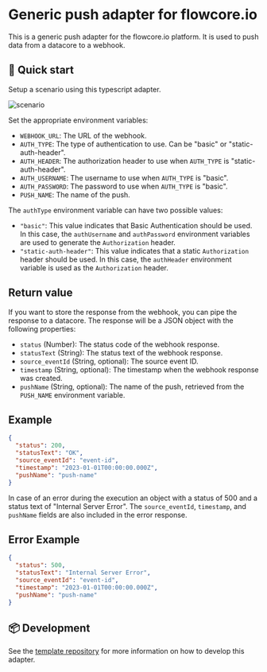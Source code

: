 # Generic push adapter for flowcore.io

This is a generic push adapter for the flowcore.io platform. It is used to push data from a datacore to a webhook.

## 📝 Quick start

Setup a scenario using this typescript adapter.

![scenario](https://github.com/argilzar/flowcore-generic-push/assets/60230/aa17b8f9-7b91-4f75-91af-ce00073f0a61)


Set the appropriate environment variables:

- `WEBHOOK_URL`: The URL of the webhook.
- `AUTH_TYPE`: The type of authentication to use. Can be "basic" or "static-auth-header".
- `AUTH_HEADER`: The authorization header to use when `AUTH_TYPE` is "static-auth-header".
- `AUTH_USERNAME`: The username to use when `AUTH_TYPE` is "basic".
- `AUTH_PASSWORD`: The password to use when `AUTH_TYPE` is "basic".
- `PUSH_NAME`: The name of the push.

The `authType` environment variable can have two possible values:

- `"basic"`: This value indicates that Basic Authentication should be used. In this case, the `authUsername` and `authPassword` environment variables are used to generate the `Authorization` header.
- `"static-auth-header"`: This value indicates that a static `Authorization` header should be used. In this case, the `authHeader` environment variable is used as the `Authorization` header.

## Return value

If you want to store the response from the webhook, you can pipe the response to a datacore. The response will be a JSON object with the following properties:

- `status` (Number): The status code of the webhook response.
- `statusText` (String): The status text of the webhook response.
- `source_eventId` (String, optional): The source event ID.
- `timestamp` (String, optional): The timestamp when the webhook response was created.
- `pushName` (String, optional): The name of the push, retrieved from the `PUSH_NAME` environment variable.

## Example

```json
{
  "status": 200,
  "statusText": "OK",
  "source_eventId": "event-id",
  "timestamp": "2023-01-01T00:00:00.000Z",
  "pushName": "push-name"
}
```

In case of an error during the execution an object with a status of 500 and a status text of "Internal Server Error". The `source_eventId`, `timestamp`, and `pushName` fields are also included in the error response.

## Error Example

```json
{
  "status": 500,
  "statusText": "Internal Server Error",
  "source_eventId": "event-id",
  "timestamp": "2023-01-01T00:00:00.000Z",
  "pushName": "push-name"
}
```

## 📦 Development

See the [template repository](https://github.com/flowcore-io/nodejs-typescript-transformer-example) for more information on how to develop this adapter.
